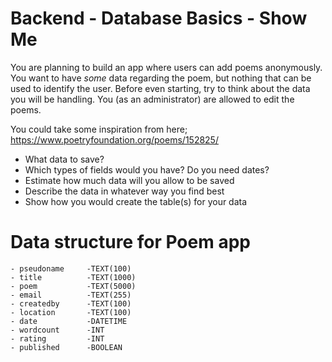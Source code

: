 # Backend - Database Basics - Show Me

You are planning to build an app where users can add poems anonymously. You want to have _some_ data regarding the poem, but nothing that can be used to identify the user. Before even starting, try to think about the data you will be handling. You (as an administrator) are allowed to edit the poems.

You could take some inspiration from here; https://www.poetryfoundation.org/poems/152825/

- What data to save?
- Which types of fields would you have? Do you need dates?
- Estimate how much data will you allow to be saved 
- Describe the data in whatever way you find best
- Show how you would create the table(s) for your data


# Data structure for Poem app
    - pseudoname     -TEXT(100) 
    - title          -TEXT(1000)
    - poem           -TEXT(5000)
    - email          -TEXT(255)
    - createdby      -TEXT(100)
    - location       -TEXT(100)
    - date           -DATETIME
    - wordcount      -INT
    - rating         -INT
    - published      -BOOLEAN


